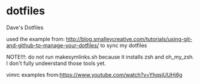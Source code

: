 dotfiles
========

Dave's Dotfiles


used the example from: http://blog.smalleycreative.com/tutorials/using-git-and-github-to-manage-your-dotfiles/
to sync my dotfiles

NOTE!!!: do not run makesymlinks.sh because it installs zsh and oh_my_zsh. I don't fully undeerstand those tools yet.

vimrc examples from:https://www.youtube.com/watch?v=YhqsjUUHj6g
